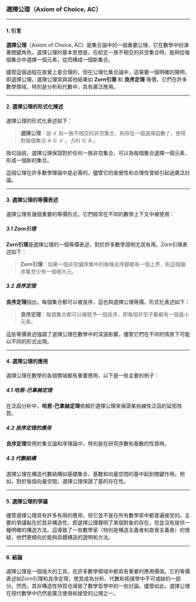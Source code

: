### 選擇公理（Axiom of Choice, AC）

---

#### 1. 引言

**選擇公理**（Axiom of Choice, AC）是集合論中的一個重要公理，它在數學中扮演著關鍵角色。選擇公理的基本思想是，在給定一族不相交的非空集合時，能夠從每個集合中選擇一個元素，從而構成一個新集合。

儘管這個過程在直覺上是合理的，但在公理化集合論中，這需要一個明確的聲明，即選擇公理。選擇公理常與其他結果如 **Zorn引理** 和 **良序定理** 等價，它們在許多數學領域，特別是分析和代數中，具有廣泛應用。

---

#### 2. 選擇公理的形式化陳述

選擇公理的形式化表述如下：

> **選擇公理**：設  $`\mathcal{F}`$  為一族不相交的非空集合，則存在一個選擇函數  $`f`$ ，使得對每個集合  $`A \in \mathcal{F}`$ ， $`f(A) \in A`$ 。

換句話說，選擇公理保證對於任何一族非空集合，可以為每個集合選擇一個元素，形成一個新的集合。

這個公理在許多數學理論中是必需的，儘管它的直覺性和合理性曾經引起過廣泛討論。

---

#### 3. 選擇公理的等價表述

選擇公理有幾個重要的等價形式，它們經常在不同的數學上下文中被使用：

##### 3.1 Zorn引理

**Zorn引理**是選擇公理的一個等價表述，對於許多數學證明尤其有用。Zorn引理表述如下：

> **Zorn引理**：如果一個非空偏序集中的每條全序鏈都有一個上界，則這個偏序集至少有一個極大元。

##### 3.2 良序定理

**良序定理**指出，每個集合都可以被良序，這也與選擇公理等價。形式化表述如下：

> **良序定理**：每個集合都可以被賦予一個良序，即每個非空子集都有一個最小元素。

這些等價表述強調了選擇公理在數學中的深遠影響，儘管它們在不同的情景下可能以不同的形式出現。

---

#### 4. 選擇公理的應用

選擇公理在數學的各個領域都有重要應用，以下是一些主要的例子：

##### 4.1 哈恩-巴拿赫定理

在泛函分析中，**哈恩-巴拿赫定理**依賴於選擇公理來保證某些線性泛函的延拓性質。

##### 4.2 良序定理的應用

**良序定理**常用於集合論和序理論中，特別是在研究序數和基數的性質時。

##### 4.3 代數結構

選擇公理在構造代數結構如基礎集合、基數和向量空間的基中起到關鍵作用。例如，對於每個向量空間，選擇公理保證了基的存在性。

---

#### 5. 選擇公理的爭議

儘管選擇公理具有許多有用的應用，但它並不是在所有數學家中都普遍接受的。主要的爭議點在於其非構造性，即選擇公理聲明了某個對象的存在，但並沒有提供一種明確的構造方法。這導致了一些數學家（特別是構造主義者和直覺主義者）的懷疑，他們更傾向於能夠具體構造的證明和方法。

---

#### 6. 結論

選擇公理是一個強大的工具，在許多數學領域中都具有重要的應用價值。它的等價表述如Zorn引理和良序定理，使其成為分析、代數和拓撲學中不可或缺的一部分。然而，其非構造性特質也導致了數學哲學中的一些討論。儘管如此，選擇公理在現代數學中仍然是廣泛使用和接受的公理之一。